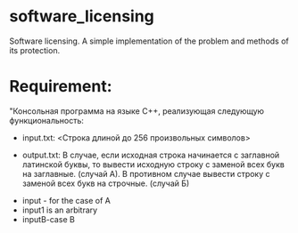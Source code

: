 # software_licensing
Software licensing.  A simple implementation of the problem and methods of its protection.

# Requirement:
"Консольная программа на языке С++, реализующая следующую функциональность:

- input.txt:
<Строка длиной до 256 произвольных символов>

- output.txt:
В случае, если исходная строка начинается с заглавной латинской буквы, то вывести исходную строку с заменой всех букв на заглавные. (случай А). В противном случае вывести строку с заменой всех букв на строчные. (случай Б)

* input - for the case of A 
* input1 is an arbitrary
* inputB-case B
